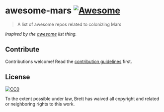 # awesome-mars [![Awesome](https://cdn.rawgit.com/sindresorhus/awesome/d7305f38d29fed78fa85652e3a63e154dd8e8829/media/badge.svg)](https://github.com/sindresorhus/awesome)

> A list of awesome repos related to colonizing Mars

*Inspired by the [awesome](https://github.com/sindresorhus/awesome) list thing.*

<!--
## Heading

### Subheading

- List item
- List item
- List item
-->

## Contribute

Contributions welcome! Read the [contribution guidelines](contributing.md) first.

## License

[![CC0](http://i.creativecommons.org/p/zero/1.0/88x31.png)](http://creativecommons.org/publicdomain/zero/1.0/)

To the extent possible under law, Brett has waived all copyright and related or neighboring rights to this work.
